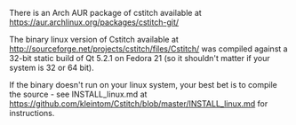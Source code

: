 There is an Arch AUR package of cstitch available at
https://aur.archlinux.org/packages/cstitch-git/

The binary linux version of Cstitch available at
http://sourceforge.net/projects/cstitch/files/Cstitch/ was compiled
against a 32-bit static build of Qt 5.2.1 on Fedora 21 (so it
shouldn't matter if your system is 32 or 64 bit).

If the binary doesn't run on your linux system, your best bet is to
compile the source - see INSTALL_linux.md at
https://github.com/kleintom/Cstitch/blob/master/INSTALL_linux.md for
instructions.
